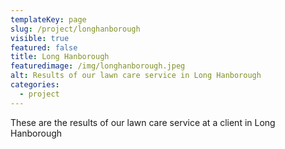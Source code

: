 ```yaml
---
templateKey: page
slug: /project/longhanborough
visible: true
featured: false
title: Long Hanborough
featuredimage: /img/longhanborough.jpeg
alt: Results of our lawn care service in Long Hanborough
categories:
  - project
---
```


These are the results of our lawn care service at a client in Long Hanborough
